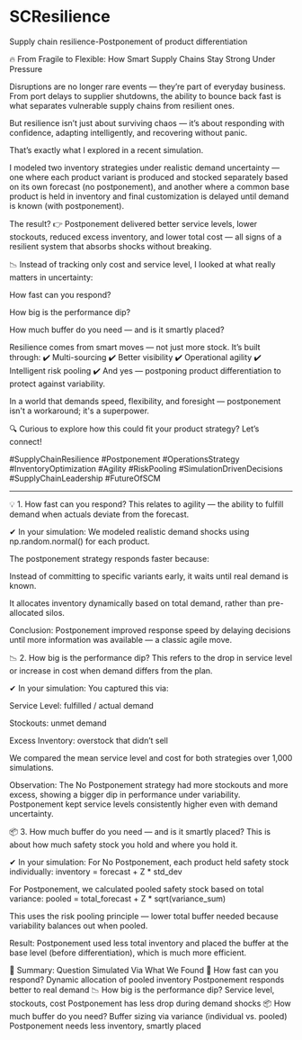 # SCResilience
Supply chain resilience-Postponement of product differentiation

🔥 From Fragile to Flexible: How Smart Supply Chains Stay Strong Under Pressure

Disruptions are no longer rare events — they’re part of everyday business. From port delays to supplier shutdowns, the ability to bounce back fast is what separates vulnerable supply chains from resilient ones.

But resilience isn’t just about surviving chaos — it’s about responding with confidence, adapting intelligently, and recovering without panic.

That’s exactly what I explored in a recent simulation.

I modeled two inventory strategies under realistic demand uncertainty — one where each product variant is produced and stocked separately based on its own forecast (no postponement), and another where a common base product is held in inventory and final customization is delayed until demand is known (with postponement).

The result?
👉 Postponement delivered better service levels, lower stockouts, reduced excess inventory, and lower total cost — all signs of a resilient system that absorbs shocks without breaking.

📉 Instead of tracking only cost and service level, I looked at what really matters in uncertainty:

How fast can you respond?

How big is the performance dip?

How much buffer do you need — and is it smartly placed?

Resilience comes from smart moves — not just more stock. It’s built through:
✔️ Multi-sourcing
✔️ Better visibility
✔️ Operational agility
✔️ Intelligent risk pooling
✔️ And yes — postponing product differentiation to protect against variability.

In a world that demands speed, flexibility, and foresight — postponement isn't a workaround; it's a superpower.

🔍 Curious to explore how this could fit your product strategy? Let’s connect!

#SupplyChainResilience #Postponement #OperationsStrategy #InventoryOptimization #Agility #RiskPooling #SimulationDrivenDecisions #SupplyChainLeadership #FutureOfSCM

-----------------------------------

💡 1. How fast can you respond?
This relates to agility — the ability to fulfill demand when actuals deviate from the forecast.

✔ In your simulation:
We modeled realistic demand shocks using np.random.normal() for each product.

The postponement strategy responds faster because:

Instead of committing to specific variants early, it waits until real demand is known.

It allocates inventory dynamically based on total demand, rather than pre-allocated silos.

Conclusion: Postponement improved response speed by delaying decisions until more information was available — a classic agile move.

📉 2. How big is the performance dip?
This refers to the drop in service level or increase in cost when demand differs from the plan.

✔ In your simulation:
You captured this via:

Service Level: fulfilled / actual demand

Stockouts: unmet demand

Excess Inventory: overstock that didn’t sell

We compared the mean service level and cost for both strategies over 1,000 simulations.

Observation:
The No Postponement strategy had more stockouts and more excess, showing a bigger dip in performance under variability.
Postponement kept service levels consistently higher even with demand uncertainty.

📦 3. How much buffer do you need — and is it smartly placed?
This is about how much safety stock you hold and where you hold it.

✔ In your simulation:
For No Postponement, each product held safety stock individually:
inventory = forecast + Z * std_dev

For Postponement, we calculated pooled safety stock based on total variance:
pooled = total_forecast + Z * sqrt(variance_sum)

This uses the risk pooling principle — lower total buffer needed because variability balances out when pooled.

Result:
Postponement used less total inventory and placed the buffer at the base level (before differentiation), which is much more efficient.

🧠 Summary:
Question	Simulated Via	What We Found
🚀 How fast can you respond?	Dynamic allocation of pooled inventory	Postponement responds better to real demand
📉 How big is the performance dip?	Service level, stockouts, cost	Postponement has less drop during demand shocks
📦 How much buffer do you need?	Buffer sizing via variance (individual vs. pooled)	Postponement needs less inventory, smartly placed


